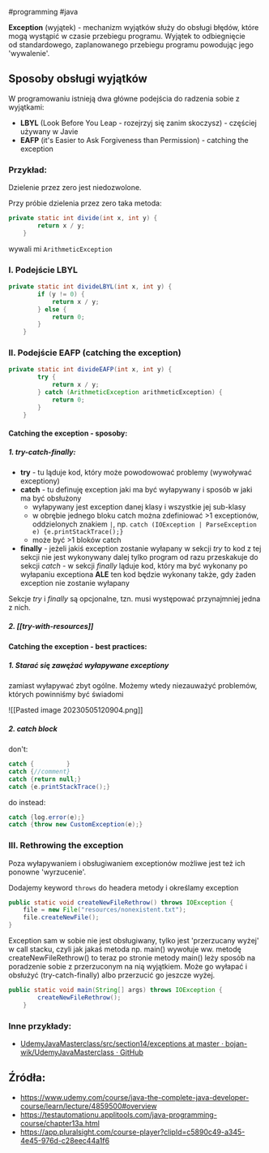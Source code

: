 #programming #java 

**Exception** (wyjątek) - mechanizm wyjątków służy do obsługi błędów, które mogą wystąpić w czasie przebiegu programu. Wyjątek to odbiegnięcie od standardowego, zaplanowanego przebiegu programu powodując jego 'wywalenie'.

## Sposoby obsługi wyjątków

W programowaniu istnieją dwa główne podejścia do radzenia sobie z wyjątkami:
- **LBYL** (Look Before You Leap - rozejrzyj się zanim skoczysz) - częściej używany w Javie
- **EAFP** (it's Easier to Ask Forgiveness than Permission) - catching the exception

### Przykład: 
Dzielenie przez zero jest niedozwolone.

Przy próbie dzielenia przez zero taka metoda:
```java
private static int divide(int x, int y) {
        return x / y;
    }
```
wywali mi ``ArithmeticException``

### I. Podejście LBYL
```java
private static int divideLBYL(int x, int y) {
        if (y != 0) {
            return x / y;
        } else {
            return 0;
        }
    }
```

### II. Podejście EAFP (catching the exception)
```java
private static int divideEAFP(int x, int y) {
        try {
            return x / y;
        } catch (ArithmeticException arithmeticException) {
            return 0;
        }
    }
```

#### Catching the exception - sposoby:

##### 1. try-catch-finally:
- **try** - tu ląduje kod, który może powodowować problemy (wywoływać exceptiony) 
- **catch** - tu definuję exception jaki ma być wyłapywany i sposób w jaki ma być obsłużony
	- wyłapywany jest exception danej klasy i wszystkie jej sub-klasy
	- w obrębie jednego bloku catch można zdefiniować >1 exceptionów, oddzielonych znakiem `|`, np. `catch (IOException | ParseException e) {e.printStackTrace();}`
	- może być >1 bloków catch
- **finally** - jeżeli jakiś exception zostanie wyłapany w sekcji *try* to kod z tej sekcji nie jest wykonywany dalej tylko program od razu przeskakuje do sekcji *catch* - w sekcji *finally* ląduje kod, który ma być wykonany po wyłapaniu exceptiona **ALE** ten kod będzie wykonany także, gdy żaden exception nie zostanie wyłapany

Sekcje *try* i *finally* są opcjonalne, tzn. musi występować przynajmniej jedna z nich.

##### 2. [[try-with-resources]]

#### Catching the exception - best practices:

##### 1. Starać się zawężać wyłapywane exceptiony
zamiast wyłapywać zbyt ogólne. Możemy wtedy niezauważyć problemów, których powinniśmy być świadomi

![[Pasted image 20230505120904.png]]

##### 2. catch block

don't:
```java
catch {         }
catch {//comment}
catch {return null;}
catch {e.printStackTrace();}
```

do instead:
```java
catch {log.error(e);}
catch {throw new CustomException(e);}
```

### III. Rethrowing the exception
Poza wyłapywaniem i obsługiwaniem exceptionów możliwe jest też ich ponowne 'wyrzucenie'.

Dodajemy keyword `throws` do headera metody i określamy exception
```java
public static void createNewFileRethrow() throws IOException {  
    file = new File("resources/nonexistent.txt");  
    file.createNewFile();  
}
```

Exception sam w sobie nie jest obsługiwany, tylko jest 'przerzucany wyżej' w call stacku, czyli jak jakaś metoda np. main() wywołuje ww. metodę createNewFileRethrow() to teraz po stronie metody main() leży sposób na poradzenie sobie z przerzuconym na nią wyjątkiem. Może go wyłapać i obsłużyć (try-catch-finally) albo przerzucić go jeszcze wyżej.

```java
public static void main(String[] args) throws IOException {  
        createNewFileRethrow();  
    }
```

### Inne przykłady: 
- [UdemyJavaMasterclass/src/section14/exceptions at master · bojan-wik/UdemyJavaMasterclass · GitHub](https://github.com/bojan-wik/UdemyJavaMasterclass/tree/master/src/section14/exceptions)

## Źródła:
- https://www.udemy.com/course/java-the-complete-java-developer-course/learn/lecture/4859500#overview
- https://testautomationu.applitools.com/java-programming-course/chapter13a.html
- https://app.pluralsight.com/course-player?clipId=c5890c49-a345-4e45-976d-c28eec44a1f6